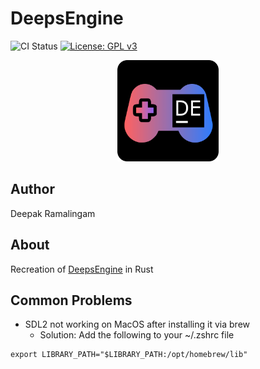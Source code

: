 # DeepsEngine

![CI Status](https://github.com/rdeepak2002/DeepsEngineNeo/actions/workflows/ci.yml/badge.svg?branch=main) [![License: GPL v3](https://img.shields.io/badge/License-GPLv3-blue.svg)](https://www.gnu.org/licenses/gpl-3.0)

<p align="center">
  <a href="https://github.com/rdeepak2002/DeepsEngineNeo">
    <img src="doc/image/logo.png" height="162" alt="DeepsEngine logo">
  </a>
</p>

## Author

Deepak Ramalingam

## About

Recreation of [DeepsEngine](https://github.com/rdeepak2002/DeepsEngine) in Rust

## Common Problems

- SDL2 not working on MacOS after installing it via brew
  - Solution: Add the following to your ~/.zshrc file
```shell
export LIBRARY_PATH="$LIBRARY_PATH:/opt/homebrew/lib"
```
